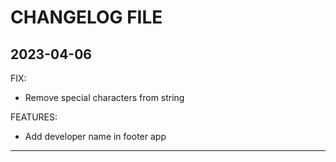 # CHANGELOG FILE

## 2023-04-06

FIX:
- Remove special characters from string

FEATURES:
- Add developer name in footer app
---